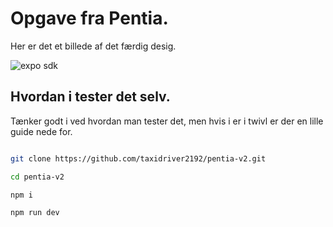 
# Opgave fra Pentia.

Her er det et billede af det færdig desig.

<img alt="expo sdk" src="https://github.com/taxidriver2192/pentia-v2/blob/main/images/Pentia-design.jpg">

## Hvordan i tester det selv.

Tænker godt i ved hvordan man tester det, men hvis i er i twivl er der en lille guide nede for.

```bash

git clone https://github.com/taxidriver2192/pentia-v2.git

cd pentia-v2

npm i

npm run dev

```

